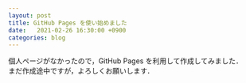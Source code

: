```yaml
---
layout: post
title: GitHub Pages を使い始めました
date:   2021-02-26 16:30:00 +0900
categories: blog
---
```


個人ページがなかったので，GitHub Pages を利用して作成してみました．  
まだ作成途中ですが，よろしくお願いします．
